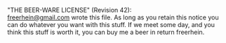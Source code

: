
"THE BEER-WARE LICENSE" (Revision 42): <br>
<freerhein@gmail.com> wrote this file. As long as you retain this notice you
can do whatever you want with this stuff. If we meet some day, and you think
this stuff is worth it, you can buy me a beer in return freerhein.
